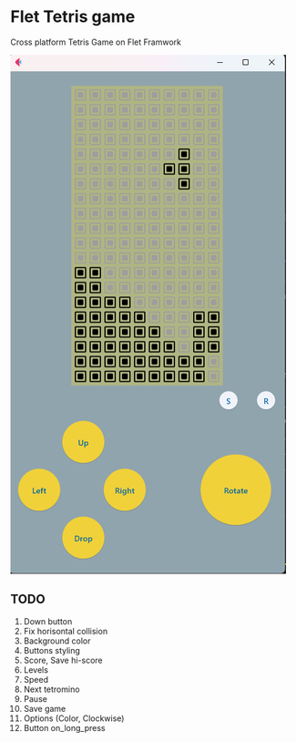 # Flet Tetris game

Cross platform Tetris Game on Flet Framwork

![alt text for screen readers](https://github.com/SergeiVasilyev/Flet_Tetris/blob/main/Doc/pics/Screen_02.png "Text to show on mouseover")


## TODO
1. Down button
2. Fix horisontal collision
3. Background color
4. Buttons styling
5. Score, Save hi-score
6. Levels
7. Speed
8. Next tetromino
9. Pause
10. Save game
11. Options (Color, Clockwise)
12. Button on_long_press

